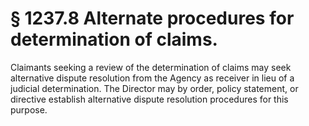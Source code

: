 # § 1237.8   Alternate procedures for determination of claims.

Claimants seeking a review of the determination of claims may seek alternative dispute resolution from the Agency as receiver in lieu of a judicial determination. The Director may by order, policy statement, or directive establish alternative dispute resolution procedures for this purpose.




